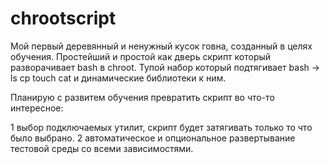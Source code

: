 # chrootscript
Мой первый деревянный и ненужный кусок говна, созданный в целях обучения.
Простейший и простой как дверь скрипт который разворачивает bash в chroot.
Тупой набор который подтягивает bash -> ls cp touch cat и динамические библиотеки к ним.

Планирую с развитем обучения превратить скрипт во что-то интересное:

1 выбор подключаемых утилит, скрипт будет затягивать только то что было выбрано.
2 автоматическое и опциональное развертывание тестовой среды со всеми зависимостями.

